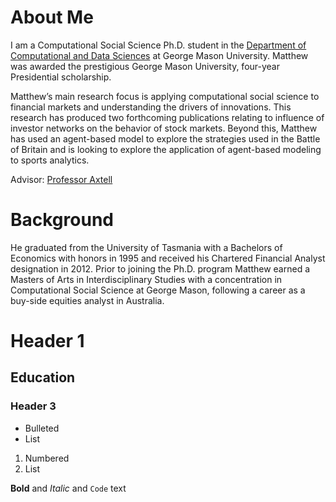 # About Me

I am a Computational Social Science Ph.D. student in the [Department of Computational and Data Sciences](https://cos.gmu.edu/cds/academic-programs/) at George Mason University. Matthew was awarded the prestigious George Mason University, four-year Presidential scholarship. 

Matthew’s main research focus is applying computational social science to financial markets and understanding the drivers of innovations. This research has produced two forthcoming publications relating to influence of investor networks on the behavior of stock markets. Beyond this, Matthew has used an agent-based model to explore the strategies used in the Battle of Britain and is looking to explore the application of agent-based modeling to sports analytics.

 

Advisor: [Professor Axtell](http://www.css.gmu.edu/~axtell/Rob/Home.html)

# Background

He graduated from the University of Tasmania with a Bachelors of Economics with honors in 1995 and received his Chartered Financial Analyst designation in 2012. Prior to joining the Ph.D. program Matthew earned a Masters of Arts in Interdisciplinary Studies with a concentration in Computational Social Science at George Mason, following a career as a buy-side equities analyst in Australia.

# Header 1
## Education
### Header 3

- Bulleted
- List

1. Numbered
2. List

**Bold** and _Italic_ and `Code` text



